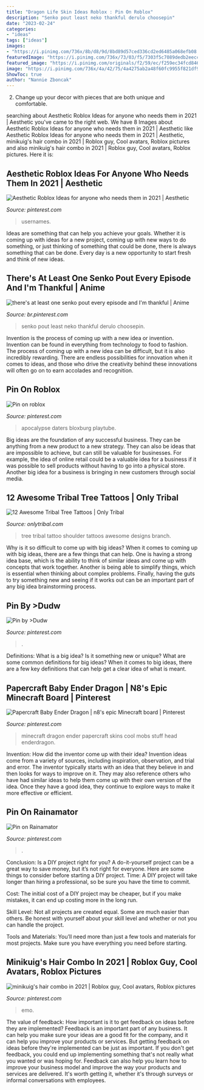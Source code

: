 ```yaml
---
title: "Dragon Life Skin Ideas Roblox : Pin On Roblox"
description: "Senko pout least neko thankful derulo choosepin"
date: "2023-02-24"
categories:
- "ideas"
tags: ["ideas"]
images:
- "https://i.pinimg.com/736x/8b/d8/9d/8bd89d57ced336cd2ed6485a068efb08.jpg"
featuredImage: "https://i.pinimg.com/736x/73/03/f5/7303f5c7089dedb2eecc5e8ab3e66ff3.jpg"
featured_image: "https://i.pinimg.com/originals/f2/59/ec/f259ec34fcd846efd2a27820ded25727.jpg"
image: "https://i.pinimg.com/736x/4a/42/75/4a4275ab2a48f60fc9955f821df93e61.jpg"
ShowToc: true
author: "Nannie Zboncak"
---
```



2. Change up your decor with pieces that are both unique and comfortable.

	

		
searching about Aesthetic Roblox Ideas for anyone who needs them in 2021 | Aesthetic you've came to the right web. We have 8 Images about Aesthetic Roblox Ideas for anyone who needs them in 2021 | Aesthetic like Aesthetic Roblox Ideas for anyone who needs them in 2021 | Aesthetic, minikuig&#039;s hair combo in 2021 | Roblox guy, Cool avatars, Roblox pictures and also minikuig&#039;s hair combo in 2021 | Roblox guy, Cool avatars, Roblox pictures. Here it is:
		
    
## Aesthetic Roblox Ideas For Anyone Who Needs Them In 2021 | Aesthetic

<img loading=lazy src="https://i.pinimg.com/736x/ec/73/df/ec73df74e43b042ae638d915b9c51c42.jpg" onerror="this.onerror=null;this.src='https://tse4.mm.bing.net/th?id=OIP.4gxzFS3N3PfH2SyApQ_8fAHaHa&amp;pid=15.1';" alt="Aesthetic Roblox Ideas for anyone who needs them in 2021 | Aesthetic">

_Source: pinterest.com_

>usernames. 

	

Ideas are something that can help you achieve your goals. Whether it is coming up with ideas for a new project, coming up with new ways to do something, or just thinking of something that could be done, there is always something that can be done. Every day is a new opportunity to start fresh and think of new ideas.

    
## There&#039;s At Least One Senko Pout Every Episode And I&#039;m Thankful | Anime

<img loading=lazy src="https://i.pinimg.com/736x/73/03/f5/7303f5c7089dedb2eecc5e8ab3e66ff3.jpg" onerror="this.onerror=null;this.src='https://tse4.mm.bing.net/th?id=OIP.TudynS0QxA89mc7OzWGL9gHaHa&amp;pid=15.1';" alt="there&#039;s at least one senko pout every episode and I&#039;m thankful | Anime">

_Source: br.pinterest.com_

>senko pout least neko thankful derulo choosepin. 

	

Invention is the process of coming up with a new idea or invention. Invention can be found in everything from technology to food to fashion. The process of coming up with a new idea can be difficult, but it is also incredibly rewarding. There are endless possibilities for innovation when it comes to ideas, and those who drive the creativity behind these innovations will often go on to earn accolades and recognition.

    
## Pin On Roblox

<img loading=lazy src="https://i.pinimg.com/originals/f2/59/ec/f259ec34fcd846efd2a27820ded25727.jpg" onerror="this.onerror=null;this.src='https://tse4.mm.bing.net/th?id=OIP.P4EIynQF7aZyDzS-uX3pbAHaEK&amp;pid=15.1';" alt="Pin on roblox">

_Source: pinterest.com_

>apocalypse daters bloxburg playtube. 

	

Big ideas are the foundation of any successful business. They can be anything from a new product to a new strategy. They can also be ideas that are impossible to achieve, but can still be valuable for businesses. For example, the idea of online retail could be a valuable idea for a business if it was possible to sell products without having to go into a physical store. Another big idea for a business is bringing in new customers through social media.

    
## 12 Awesome Tribal Tree Tattoos | Only Tribal

<img loading=lazy src="http://www.onlytribal.com/wp-content/uploads/2015/12/Tribal-Tree-Tattoo-Shoulder.jpg" onerror="this.onerror=null;this.src='https://tse1.mm.bing.net/th?id=OIP.7pRAeljfyodDV2_FTtKcogHaLH&amp;pid=15.1';" alt="12 Awesome Tribal Tree Tattoos | Only Tribal">

_Source: onlytribal.com_

>tree tribal tattoo shoulder tattoos awesome designs branch. 

	

Why is it so difficult to come up with big ideas?
When it comes to coming up with big ideas, there are a few things that can help. One is having a strong idea base, which is the ability to think of similar ideas and come up with concepts that work together. Another is being able to simplify things, which is essential when thinking about complex problems. Finally, having the guts to try something new and seeing if it works out can be an important part of any big idea brainstorming process.

    
## Pin By &gt;Dudw

<img loading=lazy src="https://i.pinimg.com/736x/2b/f4/2a/2bf42ab0a0bc8128b65f5183fa78db72.jpg" onerror="this.onerror=null;this.src='https://tse3.mm.bing.net/th?id=OIP.34TdJNfxA7LRTlc3fdy9gAHaNL&amp;pid=15.1';" alt="Pin by &gt;Dudw">

_Source: pinterest.com_

>. 

	

Definitions: What is a big idea? Is it something new or unique? What are some common definitions for big ideas?
When it comes to big ideas, there are a few key definitions that can help get a clear idea of what is meant.

    
## Papercraft Baby Ender Dragon | N8&#039;s Epic Minecraft Board | Pinterest

<img loading=lazy src="https://s-media-cache-ak0.pinimg.com/736x/33/ba/c2/33bac2ae2f45e8afcb0a811b02c499fd.jpg" onerror="this.onerror=null;this.src='https://tse4.mm.bing.net/th?id=OIP._0HMNfyGt-PlmgnoDv9c3wHaEt&amp;pid=15.1';" alt="Papercraft Baby Ender Dragon | n8&#039;s epic Minecraft board | Pinterest">

_Source: pinterest.com_

>minecraft dragon ender papercraft skins cool mobs stuff head enderdragon. 

	

Invention: How did the inventor come up with their idea?
Invention ideas come from a variety of sources, including inspiration, observation, and trial and error. The inventor typically starts with an idea that they believe in and then looks for ways to improve on it. They may also reference others who have had similar ideas to help them come up with their own version of the idea. Once they have a good idea, they continue to explore ways to make it more effective or efficient.

    
## Pin On Rainamator

<img loading=lazy src="https://i.pinimg.com/736x/4a/42/75/4a4275ab2a48f60fc9955f821df93e61.jpg" onerror="this.onerror=null;this.src='https://tse4.mm.bing.net/th?id=OIP.xEicz0lUnFY3NA4B97vV6QHaMh&amp;pid=15.1';" alt="Pin on Rainamator">

_Source: pinterest.com_

>. 

	

Conclusion: Is a DIY project right for you?
A do-it-yourself project can be a great way to save money, but it’s not right for everyone. Here are some things to consider before starting a DIY project.
Time: A DIY project will take longer than hiring a professional, so be sure you have the time to commit.

Cost: The initial cost of a DIY project may be cheaper, but if you make mistakes, it can end up costing more in the long run.

Skill Level: Not all projects are created equal. Some are much easier than others. Be honest with yourself about your skill level and whether or not you can handle the project.

Tools and Materials: You’ll need more than just a few tools and materials for most projects. Make sure you have everything you need before starting.

    
## Minikuig&#039;s Hair Combo In 2021 | Roblox Guy, Cool Avatars, Roblox Pictures

<img loading=lazy src="https://i.pinimg.com/736x/8b/d8/9d/8bd89d57ced336cd2ed6485a068efb08.jpg" onerror="this.onerror=null;this.src='https://tse1.mm.bing.net/th?id=OIP.oaMXzqryV8s0tW68YTQO-gHaEq&amp;pid=15.1';" alt="minikuig&#039;s hair combo in 2021 | Roblox guy, Cool avatars, Roblox pictures">

_Source: pinterest.com_

>emo. 

	

The value of feedback: How important is it to get feedback on ideas before they are implemented?
Feedback is an important part of any business. It can help you make sure your ideas are a good fit for the company, and it can help you improve your products or services. But getting feedback on ideas before they're implemented can be just as important. If you don't get feedback, you could end up implementing something that's not really what you wanted or was hoping for. Feedback can also help you learn how to improve your business model and improve the way your products and services are delivered. It's worth getting it, whether it's through surveys or informal conversations with employees.

